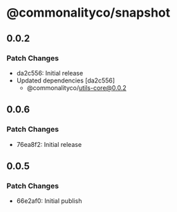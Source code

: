 # @commonalityco/snapshot

## 0.0.2

### Patch Changes

- da2c556: Initial release
- Updated dependencies [da2c556]
  - @commonalityco/utils-core@0.0.2

## 0.0.6

### Patch Changes

- 76ea8f2: Initial release

## 0.0.5

### Patch Changes

- 66e2af0: Initial publish
